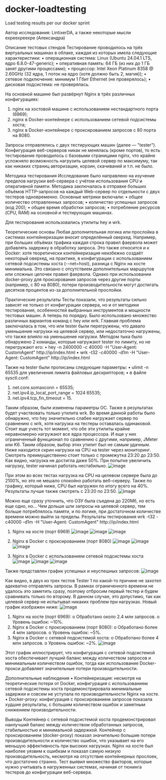 # docker-loadtesting
Load testing results per our docker sprint

Автор исследования: LintixerDA, а также некоторые мысли expeexpeexpe (Александра)

Описание тестовых стендов
Тестирование проводилось на трёх виртуальных машинах в облаке, каждая из которых имела следующие характеристики:
•	операционная система: Linux (Ubuntu 24.04.1 LTS, ядро 6.8.0-47-generic);
•	оперативная память: 64 ГБ (из них до 1 ГБ занят другими процессами);
•	процессор: Intel Xeon Platinum 8358 @ 2.60GHz (32 ядра, 1 поток на ядро (хотя должно быть 2, магия));
•	сетевое подключение: минимум 1 Гбит Ethernet (не проверялось);
•	дисковая подсистема: не проверялась.

На основной машине был развёрнут Nginx в трёх различных конфигурациях:
1.	nginx на хостовой машине с использованием нестандартного порта (6969);
2.	nginx в Docker-контейнере с использованием сетевой подсистемы хоста;
3.	nginx в Docker-контейнере с проксированием запросов с 80 порта на 8080.

Запросы отправлялись с двух тестирующих машин (далее — "tester").
Конфигурация веб-серверов никак не менялась (кроме портов), то есть тестирование проводилось с базовыми страницами nginx, что крайне усложняло возможность нагрузить целевой сервер по максимуму, так как никаких страниц авторизации, корзин, скачиваний и т.п. не было.

Методика тестирования
Исследование было направлено на изучение пределов нагрузки веб-сервера с учётом использования CPU и оперативной памяти. Методика заключалась в отправке больших объёмов HTTP-запросов на каждый Web-сервер по отдельности с двух тестеров одновременно. Основные метрики включали:
•	общее количество отправленных запросов;
•	количество успешных запросов (код 200);
•	общее время обработки запросов;
•	потребление ресурсов (CPU, RAM) на основной и тестирующих машинах.

Для тестирования использовались утилиты hey и wrk.

Теоретические основы
Любая дополнительная логика или прослойка в системах контейнеризации вносит определённый оверхед. Например, при больших объёмах трафика каждая строка правил фаервола может добавлять задержку в обработку запроса. Это также относится и к Docker: хотя теоретически контейнеризация неизбежно создаёт некоторый оверхед, на практике, в конфигурации с использованием сетевой подсистемы хоста (--net=host), разница с Nginx на хосте минимальна. Это связано с отсутствием дополнительных маршрутов или сложных цепочек правил фаервола. Однако при использовании docker-proxy для проксирования запросов через другие порты (например, с 80 на 8080), потери производительности могут достигать десятков процентов из-за дополнительной прослойки.

Практические результаты
Тесты показали, что результаты сильно зависят не только от конфигурации сервера, но и от методики тестирования, особенностей выбранных инструментов и мощности тестовых машин. А теперь по порядку.
Было использовано множество различных вариантов команд с hey или wrk. Главная проблема заключалась в том, что или tester были перегружены, что давало уменьшение нагрузки на целевой сервер, или недостаточно нагружены, что также влияло на уменьшение нагрузки. Методом тыка было обнаружено 2 команды, которые нагружают tester по лимиту, но не перегружают его:
•	hey -n 2400000 -c 40000 -H "User-Agent: CustomAgent" http://ip/index.html 
•	wrk -t32 -c40000 -d1m -H "User-Agent: CustomAgent" http://ip/index.html

Также на tester были прописаны следующие параметры:
•	ulimit -n 65535 для увеличения лимита файловых дескрипторов;
•	в файле sysctl.conf:
1.	net.core.somaxconn = 65535;
2.	net.ipv4.ip_local_port_range = 1024 65535;
3.	net.ipv4.tcp_fin_timeout = 15.

Таким образом, были изменены параметры ОС. Также в результатах будет участвовать только утилита wrk. Во время данной работы было обнаружно, что hey значительно слабее нагружает сервер по сравнению с wrk, хотя нагрузка на тестеры оставалась одинаковой. Стоит еще учесть тот момент, что обе эти утилиты крайне неравномерно нагружают все ядра процессора. И еще у них ограниченный функционал по сравнению с другими, например, JMeter или K6. Таким образом, выбор этих утилит был не самым удачным. Ниже находится скрин нагрузки на CPU на tester через мониторинг. Смотреть преимущественно стоит только с промежутка 23:20 до 23:50. Как видно, нагрузка не достигла даже 50%. При попытке увеличить нагрузку, tester начинал работать нестабильно.
![image](https://github.com/user-attachments/assets/a1a3d9f8-b739-4679-96d9-c92332a8ae38)

При этом во всех тестах нагрузка на CPU на целевом сервере была до 2100%, но это не мешало спокойно работать веб-серверу. Также по графику, который ниже, CPU был нагружен по итогу всего на 40%. Результаты лучше также смотреть с 23:20 по 23:50.
![image](https://github.com/user-attachments/assets/fc24b67e-a27c-46ed-9843-617439eb2ae7)

Можно еще сразу уточнить, что ОЗУ была съедена до 220Мб, но есть еще одно, но… Чем дольше шли запросы на целевой сервер, тем больше потреблялось памяти, и по логике, при достаточном количестве времени можно выйти за пределы. 
Результаты тестирования
wrk -t32 -c40000 -d1m -H "User-Agent: CustomAgent" http://ip/index.html
1.	Nginx на хосте (порт 6969)
![image](https://github.com/user-attachments/assets/a09a5aed-1ac5-4840-91b5-8892d54ee891)
![image](https://github.com/user-attachments/assets/ce7c1e4b-35db-45aa-ad8f-0c8567bea4a2)
![image](https://github.com/user-attachments/assets/f48a983c-c776-4c09-a677-6dbda28da05f)

2.	Nginx в Docker с проксированием (порт 8080)
![image](https://github.com/user-attachments/assets/05ac7500-6ff7-4b5e-8bb6-3d6ca14d8065)
![image](https://github.com/user-attachments/assets/4664c6bd-f3cf-4c51-ae9a-e8888939ab3d)
![image](https://github.com/user-attachments/assets/cac94716-0023-4771-bcd2-d6d3da2fe465)

3.	Nginx в Docker с использованием сетевой подсистемы хоста
![image](https://github.com/user-attachments/assets/fa9eac09-3e87-407a-b270-d8d9672df807)
![image](https://github.com/user-attachments/assets/64e215e9-f86f-4227-bba2-74f5fe5a7088)
![image](https://github.com/user-attachments/assets/f6edad3f-c85f-4e93-b72f-09d746b5cc4d)

Также представлен график успешных и неуспешных запросов:
![image](https://github.com/user-attachments/assets/b9c0c4b8-ce6e-44ff-90c6-6df8087d9f96)

Как видно, в двух из трех тестов Tester 1 по какой-то причине не захотел адекватно отправлять запросы. В рамках ограниченного времени не удалось это заметить сразу, поэтому отбросим первый тестер и будем сравнивать только по второму. В данном случае, это допустимо, так как целевой сервер не испытывал никаких проблем при нагрузках. Новый график изображен ниже:
![image](https://github.com/user-attachments/assets/d94006bd-c0e5-4538-959f-000d633263db)

1.	Nginx на хосте (порт 6969):
o	Обработано около 2.4 млн запросов.
o	Уровень ошибок: ~10%.
2.	Nginx в Docker с проксированием (порт 8080):
o	Обработано более 4 млн запросов.
o	Уровень ошибок: ~5%.
3.	Nginx в Docker с сетевой подсистемой хоста:
o	Обработано более 4 млн запросов.
o	Уровень ошибок: ~2%.
![image](https://github.com/user-attachments/assets/b1510c08-e006-4747-8fb8-8c19f2bff47a)

Этот график иллюстрирует, что конфигурация с сетевой подсистемой хоста обеспечивает лучший баланс между количеством запросов и минимальным количеством ошибок, тогда как использование Docker-прокси добавляет значительные потери производительности. 

Дополнительные наблюдения
•	Контейнеризация: несмотря на теоретические потери от Docker, конфигурация с использованием сетевой подсистемы хоста продемонстрировала минимальные задержки и совсем не уступала по производительности Nginx на хосте.
•	Docker-proxy: конфигурация с проксированием запросов показала худшие результаты, с большим количеством ошибок и заметным снижением производительности.

Выводы
Контейнер с сетевой подсистемой хоста продемонстрировал наилучший баланс между количеством обработанных запросов, стабильностью и минимальной задержкой. Контейнер с проксированием (docker-proxy) показал значительно большие потери производительности и количество ошибок, что указывает на его меньшую эффективность при высоких нагрузках. Nginx на хосте был наиболее уязвим к ошибкам и показал самую низкую производительность, несмотря на отсутствие контейнерных прослоек, что достаточно странно.
Тест выявил множество факторов, которые нужно учитывать в нагруженных системах, начиная от тюнинга тестеров до конфигурации веб-сервера.
